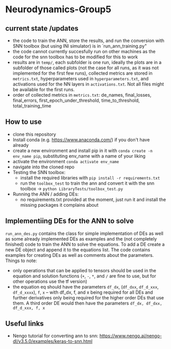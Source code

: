 # Neurodynamics-Group5
## current state /updates
- the code to train the ANN, store the results, and run the conversion with SNN toolbox (but using INI simulator) is in `run_ann_training.py"
- the code cannot currently succesfully run on other machines as the code for the snn toolbox has to be modified for this to work
- results are in `temp/`, each subfolder is one run, ideally the plots are in a subfolder of those called plots (not the case for all runs, as it was not implemented for the first few runs), collected metrics are stored in `metrics.txt`, hyperparameters used in `hyperparameters.txt`, and activations used for the NN layers in `activations.txt`. Not all files might be available for the first runs.
- order of collected metrics in `metrics.txt`: de_names, final_losses, final_errors, first_epoch_under_threshold, time_to_threshold, total_training_time



## How to use
- clone this repository
- Install conda (e.g. https://www.anaconda.com/) if you don't have already
- create a new environment and install pip in it with `conda create -n env_name pip`, substituting env_name with a name of your liking
- activate the environment `conda activate env_name`
- navigate into the cloned repo
- Testing the SNN toolbox:
  - install the required libraries with `pip install -r requirements.txt`
  - run the `toolbox_test` to train the ann and convert it with the snn toolbox -> `python LibraryTests/toolbox_test.py`
- Running the ANN / adding DEs:
  -  no requirements.txt provided at the moment, just run it and install the missing packages it complains about

## Implementiing DEs for the ANN to solve
`run_ann_des.py` contains the class for simple implementation of DEs as well as some already implemented DEs as examples and the (not completely finished) code to train the ANN to solve the equations.
To add a DE create a new DE object and append it to the equations list. The code contains examples for creating DEs as well as comments about the parameters.
Things to note:
- only operations that can be applied to tensors should be used in the equation and solution functions (`+`, `-`, `*`, and `/` are fine to use, but for other operations use the tf version)
- the equation eq should have the parameters `df_dx`, (`df_dxx`, `df_d_xxx`, `df_d_xxxx`), `f`, `x`  – with df_dx, f, and x being required for all DEs and further derivatives only being required for the higher order DEs that use them. A third order DE would then have the parameters `df_dx, df_dxx, df_d_xxx, f, x`


## Useful links
- Nengo tutorial for converting ann to snn: https://www.nengo.ai/nengo-dl/v3.5.0/examples/keras-to-snn.html
